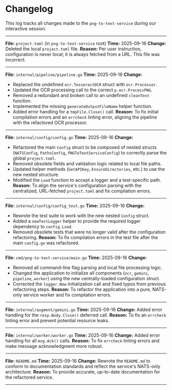 # Changelog

This log tracks all changes made to the `png-to-text-service` during our interactive session.

---

**File:** `project.toml` (in `png-to-text-service` root)
**Time:** 2025-09-16
**Change:** Deleted the local `project.toml` file.
**Reason:** Per user instruction, configuration is never local; it is always fetched from a URL. This file was incorrect.

---

**File:** `internal/pipeline/pipeline.go`
**Time:** 2025-09-16
**Change:**
- Replaced the undefined `ocr.TesseractOCR` struct with `ocr.Processor`.
- Updated the OCR processing call to the correct `p.ocr.ProcessPNG`.
- Removed a redundant and broken call to an undefined `cleanText` function.
- Implemented the missing `generateOutputFileName` helper function.
- Added error handling for a `tmpFile.Close()` call.
**Reason:** To fix initial compilation errors and an `errcheck` linting error, aligning the pipeline with the refactored OCR processor.

---

**File:** `internal/config/config.go`
**Time:** 2025-09-16
**Change:**
- Refactored the main `Config` struct to be composed of nested structs (`NATSConfig`, `PathsConfig`, `PNGToTextServiceConfig`) to correctly parse the global `project.toml`.
- Removed obsolete fields and validation logic related to local file paths.
- Updated helper methods (`GetAPIKey`, `EnsureDirectories`, etc.) to use the new nested structure.
- Modified the `Load` function to accept a logger and a test-specific path.
**Reason:** To align the service's configuration parsing with the centralized, URL-fetched `project.toml` and fix compilation errors.

---

**File:** `internal/config/config_test.go`
**Time:** 2025-09-16
**Change:**
- Rewrote the test suite to work with the new nested `Config` struct.
- Added a `newTestLogger` helper to provide the required logger dependency to `config.Load`.
- Removed obsolete tests that were no longer valid after the configuration refactoring.
**Reason:** To fix compilation errors in the test file after the main `config.go` was refactored.

---

**File:** `cmd/png-to-text-service/main.go`
**Time:** 2025-09-16
**Change:**
- Removed all command-line flag parsing and local file processing logic.
- Changed the application to initialize all components (`ocr`, `gemini`, `pipeline`, `worker`) using the new centrally-loaded configuration struct.
- Corrected the `logger.New` initialization call and fixed typos from previous refactoring steps.
**Reason:** To refactor the application into a pure, NATS-only service worker and fix compilation errors.

---

**File:** `internal/augment/gemini.go`
**Time:** 2025-09-16
**Change:** Added error handling for the `resp.Body.Close()` deferred call.
**Reason:** To fix an `errcheck` linting error and prevent potential resource leaks.

---


**File:** `internal/worker/worker.go`
**Time:** 2025-09-16
**Change:** Added error handling for all `msg.Ack()` calls.
**Reason:** To fix `errcheck` linting errors and make message acknowledgment more robust.

---

**File:** `README.md`
**Time:** 2025-09-16
**Change:** Rewrote the `README.md` to conform to documentation standards and reflect the service's NATS-only architecture.
**Reason:** To provide accurate, up-to-date documentation for the refactored service.

---
